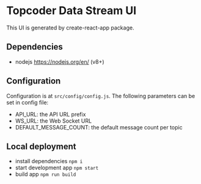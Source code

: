 # Topcoder Data Stream UI

This UI is generated by create-react-app package.

## Dependencies

- nodejs https://nodejs.org/en/ (v8+)

## Configuration

Configuration is at `src/config/config.js`.
The following parameters can be set in config file:

- API_URL: the API URL prefix
- WS_URL: the Web Socket URL
- DEFAULT_MESSAGE_COUNT: the default message count per topic

## Local deployment

- install dependencies `npm i`
- start development app `npm start`
- build app `npm run build`
